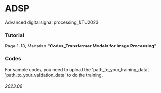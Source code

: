 # ADSP
Advanced digital signal processing_NTU2023

### Tutorial
Page 1-18, Madarian
__"Codes_Transformer Models for Image Processing"__

### Codes
For sample codes, you need to upload the 'path_to_your_training_data', 'path_to_your_validation_data' to do the training.









###### 2023.06
